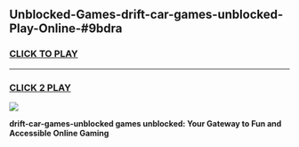 
## Unblocked-Games-drift-car-games-unblocked-Play-Online-#9bdra
<h3>
<a href="https://premium.freeplayer.one?title=drift-car-games-unblocked&ref=27F">CLICK TO PLAY</a></h3>
<hr>

<h3>
<a href="https://premium.freeplayer.one?title=drift-car-games-unblocked&ref=27F">CLICK 2 PLAY</a>
  
</h3>

<a href="https://premium.freeplayer.one?title=drift-car-games-unblocked&ref=27F"><img src="https://clearcache.store/games.png"></a>


**drift-car-games-unblocked games unblocked: Your Gateway to Fun and Accessible Online Gaming**
